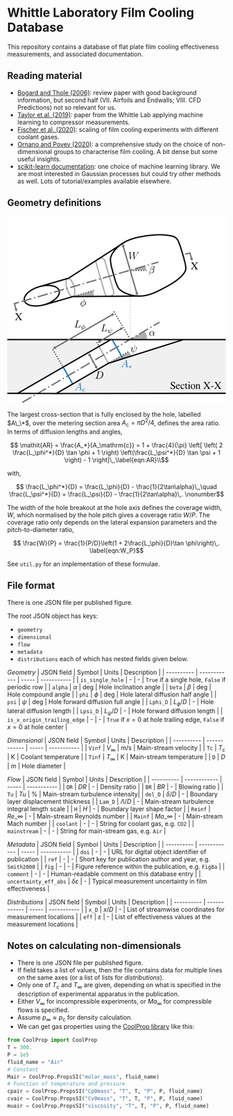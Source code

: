 # Whittle Laboratory Film Cooling Database

This repository contains a database of flat plate film cooling effectiveness
measurements, and associated documentation.

## Reading material

* [Bogard and Thole (2006)](https://doi.org/10.2514/1.18034): review paper with
  good background information, but second half (VII. Airfoils and Endwalls;
  VIII. CFD Predictions) not so relevant for us.
* [Taylor et al. (2019)](https://doi.org/10.1115/1.4046658): paper from the
  Whittle Lab applying machine learning to compressor measurements.
* [Fischer et al. (2020)](https://doi.org/10.1115/1.4046544): scaling of film cooling experiments with different coolant gases.
* [Ornano and Povey (2020)](https://doi.org/10.1115/1.4046277): a 
  comprehensive study on the choice of non-dimensional groups to characterise
  film cooling. A bit dense but some useful insights.
* [scikit-learn
  documentation](https://scikit-learn.org/stable/user_guide.html): one choice
  of machine learning library. We are most interested in Gaussian processes but
  could try other methods as well. Lots of tutorial/examples available
  elsewhere.

## Geometry definitions

![Geometry definition](./geom.svg)

The largest cross-section that is fully enclosed by the hole, labelled $A\_\*$,
over the metering section area $A_\mathrm{c}=\pi D^2 / 4$,
defines the area ratio. In terms of diffusion lengths and angles,

```math
    \mathit{AR} = \frac{A_*}{A_\mathrm{c}} = 1 + \frac{4}{\pi} \left[
        \left( 2 \frac{L_\phi^*}{D} \tan \phi + 1 \right)
        \left(\frac{L_\psi^*}{D} \tan \psi + 1 \right) - 1
    \right]\,,\label{eqn:AR}\\
```
with,
```math
    \frac{L_\phi^*}{D} = \frac{L_\phi}{D} - \frac{1}{2\tan\alpha}\,,\quad
    \frac{L_\psi^*}{D} = \frac{L_\psi}{D} - \frac{1}{2\tan\alpha}\,. \nonumber
```

The width of the hole breakout at the hole axis defines the coverage width,
$W$, which normalised by the hole pitch gives a coverage ratio $W/P$. The
coverage ratio only depends on the lateral expansion parameters and the
pitch-to-diameter ratio,

```math
    \frac{W}{P} = \frac{1}{P/D}\left(1 + 2\frac{L_\phi}{D}\tan \phi\right)\,.
    \label{eqn:W_P}
```

See `util.py` for an implementation of these formulae.

## File format

There is one JSON file per published figure.

The root JSON object has keys:
* `geometry`
* `dimensional`
* `flow`
* `metadata`
* `distributions`
each of which has nested fields given below.

*Geometry*
| JSON field | Symbol | Units | Description |
| ---------- | ------------ | ----- | ----------- |
| `is_single_hole` | - | - | `True` if a single hole, `False` if periodic row |
| `alpha` | $\alpha$ | deg | Hole inclination angle |
| `beta` | $\beta$ | deg | Hole compound angle |
| `phi` | $\phi$ | deg | Hole lateral diffusion half angle |
| `psi` | $\psi$ | deg | Hole forward diffusion full angle |
| `Lphi_D` | $L_\phi/D$ | - | Hole lateral diffusion length |
| `Lpsi_D` | $L_\psi/D$ | - | Hole forward diffusion length |
| `is_x_origin_trailing_edge` | - | - | `True` if $x=0$ at hole trailing edge, `False` if $x=0$ at hole center |

*Dimensional*
| JSON field | Symbol | Units | Description |
| ---------- | ------------ | ----- | ----------- |
| `Vinf` | $V_\infty$ | m/s | Main-stream velocity |
| `Tc` | $T_\mathrm{c}$ | K | Coolant temperature |
| `Tinf` | $T_\infty$ | K | Main-stream temperature |
| `D` | $D$ | m | Hole diameter |

*Flow*
| JSON field | Symbol | Units | Description |
| ---------- | ------------ | ----- | ----------- |
| `DR` | $\mathit{DR}$ | - | Density ratio |
| `BR` | $\mathit{BR}$ | - | Blowing ratio |
| `Tu` | $\mathit{Tu}$ | % | Main-stream turbulence intensity|
| `del_D` | $\delta/D$ | - | Boundary layer displacement thickness |
| `Lam_D` | $\Lambda/D$ | - | Main-stream turbulence integral length scale |
| `H` | $H$ | - | Boundary layer shape factor |
| `Reinf` | $\mathit{Re}\_\infty$ | - | Main-stream Reynolds number |
| `Mainf` | $\mathit{Ma}\_\infty$ | - | Main-stream Mach number |
| `coolant` | - | - | String for coolant gas, e.g. `CO2` |
| `mainstream` | - | - | String for main-stream gas, e.g. `Air` |

*Metadata*
| JSON field | Symbol | Units | Description |
| ---------- | ------------ | ----- | ----------- |
| `doi` | - | - | URL for digital object identifier of publication |
| `ref` | - | - | Short key for publication author and year, e.g. `Smith2000` |
| `fig` | - | - | Figure reference within the publication, e.g. `Fig8a` |
| `comment` | - | - | Human-readable comment on this database entry |
| `uncertainty_eff_abs` | $\delta \varepsilon$ | - | Typical measurement uncertainty in film effectiveness |

*Distributions*
| JSON field | Symbol | Units | Description |
| ---------- | ------------ | ----- | ----------- |
| `x_D` | $x/D$ | - |  List of streamwise coordinates for measurement locations |
| `eff` | $\varepsilon$ | - | List of effectiveness values at the measurement locations |

## Notes on calculating non-dimensionals

* There is one JSON file per published figure. 
* If field takes a list of values, then the file contains data for multiple
  lines on the same axes (or a list of lists for *distributions*).
* Only one of $T_\mathrm{c}$ and $T_\infty$ are given, depending on what is
  specified in the description of experimental apparatus in the publication.
* Either $V_\infty$ for incompressible experiments, or $Ma_\infty$
  for compressible flows is specified.
* Assume $p_\infty \approx p_\mathrm{c}$ for density calculation.
* We can get gas properties using the [CoolProp library](http://www.coolprop.org/coolprop/wrappers/Python/index.html#python) like this:
```python
from CoolProp import CoolProp
T = 300.
P = 1e5
fluid_name = "Air"
# Constant
Mair = CoolProp.PropsSI("molar_mass", fluid_name)
# Function of temperature and pressure
cpair = CoolProp.PropsSI("Cp0mass", "T", T, "P", P, fluid_name)
cvair = CoolProp.PropsSI("Cv0mass", "T", T, "P", P, fluid_name)
muair = CoolProp.PropsSI("viscosity", "T", T, "P", P, fluid_name)
```
